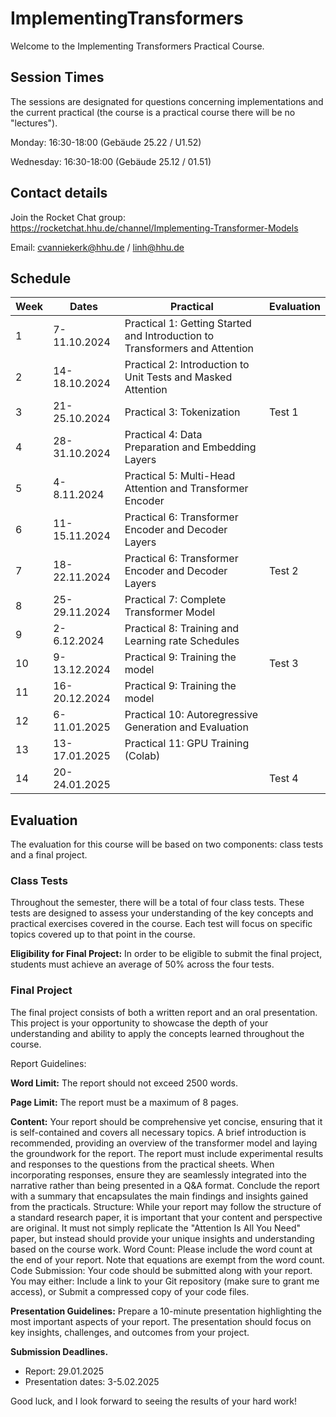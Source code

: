 # ImplementingTransformers

Welcome to the Implementing Transformers Practical Course.

## Session Times

The sessions are designated for questions concerning implementations and the current practical (the course is a practical course there will be no "lectures").

Monday: 16:30-18:00 (Gebäude 25.22 / U1.52)

Wednesday: 16:30-18:00 (Gebäude 25.12 / 01.51)

## Contact details

Join the Rocket Chat group: https://rocketchat.hhu.de/channel/Implementing-Transformer-Models

Email: cvanniekerk@hhu.de / linh@hhu.de

## Schedule

| Week | Dates         | Practical                                              | Evaluation                                     |
|------|---------------|--------------------------------------------------------|------------------------------------------------|
| 1    | 7-11.10.2024  | Practical 1: Getting Started and Introduction to Transformers and Attention |                                                |
| 2    | 14-18.10.2024 | Practical 2: Introduction to Unit Tests and Masked Attention |                                                |
| 3    | 21-25.10.2024 | Practical 3: Tokenization                               | Test 1 |
| 4    | 28-31.10.2024 | Practical 4: Data Preparation and Embedding Layers      |                                                |
| 5    | 4-8.11.2024   | Practical 5: Multi-Head Attention and Transformer Encoder                |                                                |
| 6    | 11-15.11.2024 | Practical 6: Transformer Encoder and Decoder Layers     |             |
| 7    | 18-22.11.2024 | Practical 6: Transformer Encoder and Decoder Layers     | Test 2   |
| 8    | 25-29.11.2024 | Practical 7: Complete Transformer Model                 |                                                |
| 9    | 2-6.12.2024   | Practical 8: Training and Learning rate Schedules       |                                                |
| 10   | 9-13.12.2024  | Practical 9: Training the model                        | Test 3      |
| 11   | 16-20.12.2024 | Practical 9: Training the model                       |                                                |
| 12   | 6-11.01.2025  | Practical 10: Autoregressive Generation and Evaluation |                                                |
| 13   | 13-17.01.2025 | Practical 11: GPU Training (Colab)                     |                                                |
| 14   | 20-24.01.2025 |                                                        | Test 4          |

## Evaluation

The evaluation for this course will be based on two components: class tests and a final project.

### Class Tests

Throughout the semester, there will be a total of four class tests. These tests are designed to assess your understanding of the key concepts and practical exercises covered in the course. Each test will focus on specific topics covered up to that point in the course.

**Eligibility for Final Project:** In order to be eligible to submit the final project, students must achieve an average of 50% across the four tests.

### Final Project

The final project consists of both a written report and an oral presentation. This project is your opportunity to showcase the depth of your understanding and ability to apply the concepts learned throughout the course.

Report Guidelines:

**Word Limit:** The report should not exceed 2500 words.

**Page Limit:** The report must be a maximum of 8 pages.

**Content:**
Your report should be comprehensive yet concise, ensuring that it is self-contained and covers all necessary topics.
A brief introduction is recommended, providing an overview of the transformer model and laying the groundwork for the report.
The report must include experimental results and responses to the questions from the practical sheets. When incorporating responses, ensure they are seamlessly integrated into the narrative rather than being presented in a Q&A format.
Conclude the report with a summary that encapsulates the main findings and insights gained from the practicals.
Structure: While your report may follow the structure of a standard research paper, it is important that your content and perspective are original. It must not simply replicate the "Attention Is All You Need" paper, but instead should provide your unique insights and understanding based on the course work.
Word Count: Please include the word count at the end of your report. Note that equations are exempt from the word count.
Code Submission: Your code should be submitted along with your report. You may either:
Include a link to your Git repository (make sure to grant me access), or
Submit a compressed copy of your code files.

**Presentation Guidelines:**
Prepare a 10-minute presentation highlighting the most important aspects of your report.
The presentation should focus on key insights, challenges, and outcomes from your project.

**Submission Deadlines.**
- Report: 29.01.2025
- Presentation dates: 3-5.02.2025

Good luck, and I look forward to seeing the results of your hard work!
